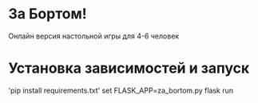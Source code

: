 # За Бортом!
Онлайн версия настольной игры для 4-6 человек
# Установка зависимостей и запуск
'pip install requirements.txt'
set FLASK_APP=za_bortom.py
flask run
